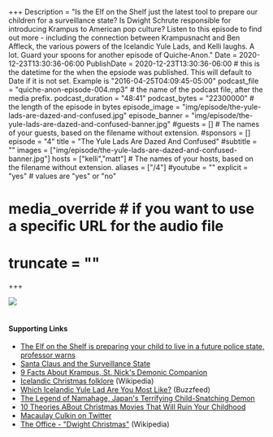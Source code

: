 +++
Description = "Is the Elf on the Shelf just the latest tool to prepare our children for a surveillance state? Is Dwight Schrute responsible for introducing Krampus to American pop culture? Listen to this episode to find out more - including the connection between Krampusnacht and Ben Affleck, the various powers of the Icelandic Yule Lads, and Kelli laughs. A lot. Guard your spoons for another episode of Quiche-Anon."
Date = 2020-12-23T13:30:36-06:00
PublishDate = 2020-12-23T13:30:36-06:00 # this is the datetime for the when the epsiode was published. This will default to Date if it is not set. Example is "2016-04-25T04:09:45-05:00"
podcast_file = "quiche-anon-episode-004.mp3" # the name of the podcast file, after the media prefix.
podcast_duration = "48:41"
podcast_bytes = "22300000" # the length of the episode in bytes
episode_image = "img/episode/the-yule-lads-are-dazed-and-confused.jpg"
episode_banner = "img/episode/the-yule-lads-are-dazed-and-confused-banner.jpg"
#guests = [] # The names of your guests, based on the filename without extension.
#sponsors = []
episode = "4"
title = "The Yule Lads Are Dazed And Confused"
#subtitle = ""
images = ["img/episode/the-yule-lads-are-dazed-and-confused-banner.jpg"]
hosts = ["kelli","matt"] # The names of your hosts, based on the filename without extension.
aliases = ["/4"]
#youtube = ""
explicit = "yes" # values are "yes" or "no"
# media_override # if you want to use a specific URL for the audio file
# truncate = ""
+++

<img src = "/img/episode/dwight-krampus.jpg">
<Br><br>

#### Supporting Links

- [The Elf on the Shelf is preparing your child to live in a future police state, professor warns](https://www.washingtonpost.com/news/arts-and-entertainment/wp/2014/12/16/the-elf-on-the-shelf-is-preparing-your-child-to-live-in-a-future-police-state-professor-says/)
- [Santa Claus and the Surveillance State](https://www.theatlantic.com/technology/archive/2014/12/santa-claus-and-the-surveillance-state/383830/)
- [9 Facts About Krampus, St. Nick's Demonic Companion](https://www.mentalfloss.com/article/71999/9-facts-about-krampus-st-nicks-demonic-companion)
- [Icelandic Christmas folklore](https://en.wikipedia.org/wiki/Icelandic_Christmas_folklore) (Wikipedia)
- [Which Icelandic Yule Lad Are You Most Like?](https://www.buzzfeed.com/lauragallant/which-icelandic-yule-lad-are-you-most-like) (Buzzfeed)
- [The Legend of Namahage, Japan's Terrifying Child-Snatching Demon](https://theculturetrip.com/asia/japan/articles/meet-namahage-japans-straw-caped-demon-like-deity/)
- [10 Theories ABout Christmas Movies That Will Ruin Your Childhood](https://www.altpress.com/features/christmas-movie-conspiracy-theories/)
- [Macaulay Culkin on Twitter](https://twitter.com/IncredibleCulk)
- [The Office - "Dwight Christmas"](https://en.wikipedia.org/wiki/Dwight_Christmas) (Wikipedia)
